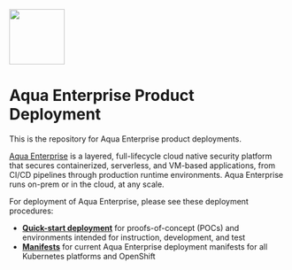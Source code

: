 <img src="https://avatars3.githubusercontent.com/u/12783832?s=200&v=4" height="100" width="100" />

# Aqua Enterprise Product Deployment

This is the repository for Aqua Enterprise product deployments.

[Aqua Enterprise](https://www.aquasec.com/products/aqua-cloud-native-security-platform/) is a layered, full-lifecycle cloud native security platform that secures containerized, serverless, and VM-based applications, from CI/CD pipelines through production runtime environments. Aqua Enterprise runs on-prem or in the cloud, at any scale.

For deployment of Aqua Enterprise, please see these deployment procedures:
* [**Quick-start deployment**](https://github.com/aquasecurity/deployments/tree/6.0/orchestrators/kubernetes/quick_start) for proofs-of-concept (POCs) and environments intended for instruction, development, and test
* [**Manifests**](https://github.com/aquasecurity/deployments/tree/6.0/orchestrators/kubernetes/manifests) for current Aqua Enterprise deployment manifests for all Kubernetes platforms and OpenShift

